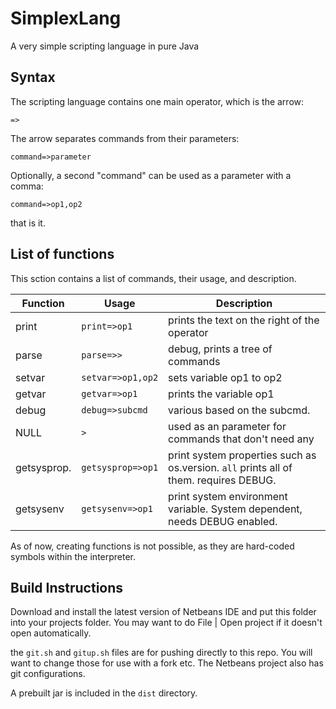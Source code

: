 # SimplexLang
A very simple scripting language in pure Java

## Syntax
The scripting language contains one main operator, which is the arrow:
~~~
=>
~~~

The arrow separates commands from their parameters:
~~~
command=>parameter
~~~

Optionally, a second "command" can be used as a parameter with a comma:
~~~
command=>op1,op2
~~~

that is it.

## List of functions
This sction contains a list of commands, their usage, and description.

 Function       | Usage           | Description                                       |
| ------------- |-----------------| --------------------------------------------------|
| print         | `print=>op1`    | prints the text on the right of the operator      |
| parse         | `parse=>>`      | debug, prints a tree of commands                  |
| setvar        | `setvar=>op1,op2`|sets variable op1 to op2                         |
| getvar        | `getvar=>op1`   | prints the variable op1                          |
| debug         | `debug=>subcmd` | various based on the subcmd.                      |
| NULL          |        `>`      | used as an parameter for commands that don't need any|
| getsysprop.   | `getsysprop=>op1`|print system properties such as os.version. `all` prints all of them. requires DEBUG.|
| getsysenv     | `getsysenv=>op1`|print system environment variable. System dependent, needs DEBUG enabled.|


As of now, creating functions is not possible, as they are hard-coded symbols within the interpreter.

## Build Instructions
Download and install the latest version of Netbeans IDE and put this folder into your projects folder. You may want to do File | Open project if it doesn't open automatically.

the `git.sh` and `gitup.sh` files are for pushing directly to this repo. You will want to change those for use with a fork etc. The Netbeans project also has git configurations.

A prebuilt jar is included in the `dist` directory.
